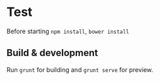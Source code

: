 # Test
Before starting
  `npm install`,
  `bower install`

## Build & development

Run `grunt` for building and `grunt serve` for preview.

